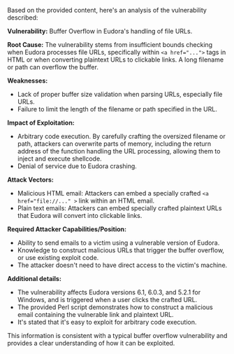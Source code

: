 Based on the provided content, here's an analysis of the vulnerability described:

**Vulnerability:** Buffer Overflow in Eudora's handling of file URLs.

**Root Cause:** The vulnerability stems from insufficient bounds checking when Eudora processes file URLs, specifically within `<a href="...">` tags in HTML or when converting plaintext URLs to clickable links. A long filename or path can overflow the buffer.

**Weaknesses:**
  - Lack of proper buffer size validation when parsing URLs, especially file URLs.
  - Failure to limit the length of the filename or path specified in the URL.

**Impact of Exploitation:**
  - Arbitrary code execution. By carefully crafting the oversized filename or path, attackers can overwrite parts of memory, including the return address of the function handling the URL processing, allowing them to inject and execute shellcode.
  - Denial of service due to Eudora crashing.

**Attack Vectors:**
  - Malicious HTML email: Attackers can embed a specially crafted `<a href="file://..." >` link within an HTML email.
  - Plain text emails: Attackers can embed specially crafted plaintext URLs that Eudora will convert into clickable links.

**Required Attacker Capabilities/Position:**
  - Ability to send emails to a victim using a vulnerable version of Eudora.
  - Knowledge to construct malicious URLs that trigger the buffer overflow, or use existing exploit code.
  - The attacker doesn't need to have direct access to the victim's machine.

**Additional details:**
  - The vulnerability affects Eudora versions 6.1, 6.0.3, and 5.2.1 for Windows, and is triggered when a user clicks the crafted URL.
  - The provided Perl script demonstrates how to construct a malicious email containing the vulnerable link and plaintext URL.
  - It's stated that it's easy to exploit for arbitrary code execution.

This information is consistent with a typical buffer overflow vulnerability and provides a clear understanding of how it can be exploited.